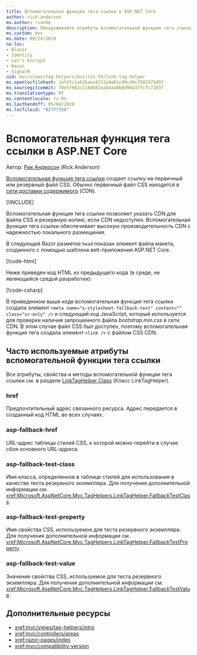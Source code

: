 ```yaml
---
title: Вспомогательная функция тега ссылки в ASP.NET Core
author: rick-anderson
ms.author: riande
description: Обнаруживайте атрибуты вспомогательной функции тега ссылки ASP.NET Core и роль, которую играет каждый атрибут в расширении поведения тега ссылки HTML.
ms.custom: mvc
ms.date: 09/24/2019
no-loc:
- Blazor
- Identity
- Let's Encrypt
- Razor
- SignalR
uid: mvc/views/tag-helpers/builtin-th/link-tag-helper
ms.openlocfilehash: 1efd7c1a63baea4312a4a01cd9cd9c7582375d97
ms.sourcegitcommit: 70e5f982c218db82aa54aa8b8d96b377cfc7283f
ms.translationtype: MT
ms.contentlocale: ru-RU
ms.lasthandoff: 05/04/2020
ms.locfileid: "82777358"
---
```

# <a name="link-tag-helper-in-aspnet-core"></a>Вспомогательная функция тега ссылки в ASP.NET Core

Автор: [Рик Андерсон](https://twitter.com/RickAndMSFT) (Rick Anderson)

[Вспомогательная функция тега ссылки](xref:Microsoft.AspNetCore.Mvc.TagHelpers.LinkTagHelper) создает ссылку на первичный или резервный файл CSS. Обычно первичный файл CSS находится в [сети доставки содержимого](/office365/enterprise/content-delivery-networks#what-exactly-is-a-cdn) (CDN).

[!INCLUDE[](~/includes/cdn.md)]

Вспомогательная функция тега ссылки позволяет указать CDN для файла CSS и резервную копию, если CDN недоступен. Вспомогательная функция тега ссылки обеспечивает высокую производительность CDN с надежностью локального размещения.

В следующей Razor разметке `head` показан элемент файла макета, созданного с помощью шаблона веб-приложения ASP.NET Core.

[!code-html[](link-tag-helper/sample/_Layout.cshtml?name=snippet)]

Ниже приведен код HTML из предыдущего кода (в среде, не являющейся средой разработки):

[!code-csharp[](link-tag-helper/sample/HtmlPage1.html)]

В приведенном выше коде вспомогательная функция тега ссылки создала элемент `<meta name="x-stylesheet-fallback-test" content="" class="sr-only" />` и следующий код JavaScript, который используется для проверки наличия запрошенного файла *bootstrap.min.css* в сети CDN. В этом случае файл CSS был доступен, поэтому вспомогательная функция тега создала элемент `<link />` с файлом CSS CDN.

## <a name="commonly-used-link-tag-helper-attributes"></a>Часто используемые атрибуты вспомогательной функции тега ссылки

Все атрибуты, свойства и методы вспомогательной функции тега ссылки см. в разделе [LinkTagHelper Class](xref:Microsoft.AspNetCore.Mvc.TagHelpers.LinkTagHelper) (Класс LinkTagHelper).

### <a name="href"></a>href

Предпочтительный адрес связанного ресурса. Адрес передается в созданный код HTML во всех случаях.

### <a name="asp-fallback-href"></a>asp-fallback-href

URL-адрес таблицы стилей CSS, к которой можно перейти в случае сбоя основного URL-адреса.

### <a name="asp-fallback-test-class"></a>asp-fallback-test-class

Имя класса, определенное в таблице стилей для использования в качестве теста резервного экземпляра. Для получения дополнительной информации см. <xref:Microsoft.AspNetCore.Mvc.TagHelpers.LinkTagHelper.FallbackTestClass>.

### <a name="asp-fallback-test-property"></a>asp-fallback-test-property

Имя свойства CSS, используемое для теста резервного экземпляра. Для получения дополнительной информации см. <xref:Microsoft.AspNetCore.Mvc.TagHelpers.LinkTagHelper.FallbackTestProperty>.

### <a name="asp-fallback-test-value"></a>asp-fallback-test-value

Значение свойства CSS, используемое для теста резервного экземпляра. Для получения дополнительной информации см. <xref:Microsoft.AspNetCore.Mvc.TagHelpers.LinkTagHelper.FallbackTestValue>.

## <a name="additional-resources"></a>Дополнительные ресурсы

* <xref:mvc/views/tag-helpers/intro>
* <xref:mvc/controllers/areas>
* <xref:razor-pages/index>
* <xref:mvc/compatibility-version>

